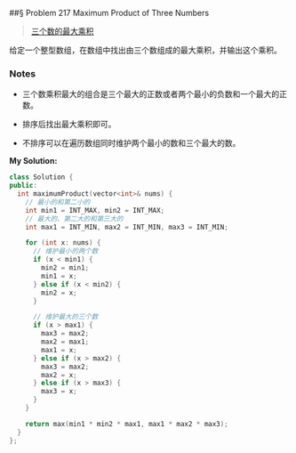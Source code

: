 ##§ Problem 217 Maximum Product of Three Numbers
> [三个数的最大乘积](
https://leetcode-cn.com/problems/maximum-product-of-three-numbers/)

给定一个整型数组，在数组中找出由三个数组成的最大乘积，并输出这个乘积。


### Notes
* 三个数乘积最大的组合是三个最大的正数或者两个最小的负数和一个最大的正数。

* 排序后找出最大乘积即可。

* 不排序可以在遍历数组同时维护两个最小的数和三个最大的数。


**My Solution:** 
```cpp
class Solution {
public:
  int maximumProduct(vector<int>& nums) {
    // 最小的和第二小的
    int min1 = INT_MAX, min2 = INT_MAX;
    // 最大的、第二大的和第三大的
    int max1 = INT_MIN, max2 = INT_MIN, max3 = INT_MIN;

    for (int x: nums) {
      // 维护最小的两个数
      if (x < min1) {
        min2 = min1;
        min1 = x;
      } else if (x < min2) {
        min2 = x;
      }

      // 维护最大的三个数
      if (x > max1) {
        max3 = max2;
        max2 = max1;
        max1 = x;
      } else if (x > max2) {
        max3 = max2;
        max2 = x;
      } else if (x > max3) {
        max3 = x;
      }
    }

    return max(min1 * min2 * max1, max1 * max2 * max3);
  }
};
```

